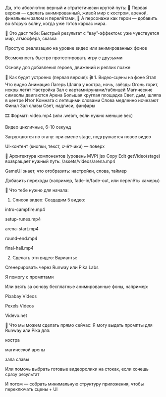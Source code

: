 Да, это абсолютно верный и стратегически крутой путь:
🔹 Первая версия — сделать анимированный, живой мир с костром, ареной, финальным залом и перелётами,
🔹 А персонажи как герои — добавить во вторую волну, когда уже готов каркас мира.

🚀 Это даст тебе:
Быстрый результат с “вау”-эффектом: уже чувствуется мир, атмосфера, сказка

Простую реализацию на уровне видео или анимированных фонов

Возможность быстро протестировать игру с друзьями

Основу для добавления героев, движений и реплик позже

🎯 Как будет устроено (первая версия):
🎬 1. Видео-сцены на фоне
Этап	Что видно	Анимация
Лагерь	Шляпа у костра, ночь, звёзды	Огонь горит, искры летят
Настройка	Зал с картами/рунами/таблицей	Магические символы двигаются
Арена	Большая круглая площадка	Свет, дым, шляпа в центре
Итог	Комната с летящими словами	Слова медленно исчезают
Финал	Зал славы	Свет, надписи, фанфары

🎞️ Формат: video.mp4 (или .webm, если нужно меньше вес)

Видео цикличные, 6–10 секунд

Загружаются по этапу: при смене stage, подгружается новое видео

UI-контент (кнопки, текст, счётчики) — поверх

🧱 Архитектура компонентов (уровень MVP)
jsx
Copy
Edit
<App>
  <VideoScene src={getVideo(stage)} />
  <GameUI stage={stage} />
</App>
getVideo(stage) возвращает нужный путь: /assets/videos/arena.mp4

GameUI знает, что отобразить: настройки, слова, таймер

Добавить переходы (например, fade-in/fade-out, или перелёты камеры)

🔧 Что тебе нужно для начала:
1. Список видео:
Создадим 5 видео:

intro-campfire.mp4

setup-runes.mp4

arena-start.mp4

round-end.mp4

final-hall.mp4

2. Сделать эти видео:
Варианты:

Сгенерировать через Runway или Pika Labs

Я помогу с промптами

Или взять за основу бесплатные анимированные фоны, например:

Pixabay Videos

Pexels Videos

Videvo.net

🧭 Что мы можем сделать прямо сейчас:
Я могу выдать промпты для Runway или Pika для:

костра

магической арены

зала славы

Или помочь выбрать готовые видеоролики на стоках, если хочешь сразу результат

И потом — собрать минимальную структуру приложения, чтобы переключать сцены + UI

